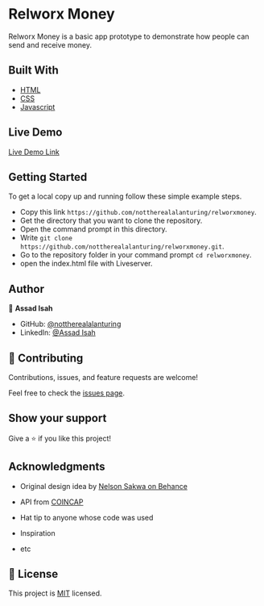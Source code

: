 # Relworx Money

Relworx Money is a basic app prototype to demonstrate how people can send and receive money.

## Built With

- [HTML](https://a.org/)
- [CSS](https://a.org/)
- [Javascript](https://a.com/)

## Live Demo

[Live Demo Link](https://relxmoney.netlify.app/)

## Getting Started

To get a local copy up and running follow these simple example steps.

- Copy this link `https://github.com/nottherealalanturing/relworxmoney`.
- Get the directory that you want to clone the repository.
- Open the command prompt in this directory.
- Write `git clone https://github.com/nottherealalanturing/relworxmoney.git`.
- Go to the repository folder in your command prompt `cd relworxmoney`.
- open the index.html file with Liveserver.

## Author

👤 **Assad Isah**

- GitHub: [@nottherealalanturing](https://github.com/nottherealalanturing)
- LinkedIn: [@Assad Isah](https://www.linkedin.com/in/assadisah)

## 🤝 Contributing

Contributions, issues, and feature requests are welcome!

Feel free to check the [issues page](../../issues/).

## Show your support

Give a ⭐️ if you like this project!

## Acknowledgments

- Original design idea by [Nelson Sakwa on Behance](<https://www.behance.net/gallery/31579789/Ballhead-App-(Free-PSDs)>)
- API from [COINCAP](https://docs.coincap.io/)

- Hat tip to anyone whose code was used
- Inspiration
- etc

## 📝 License

This project is [MIT](./MIT.md) licensed.
